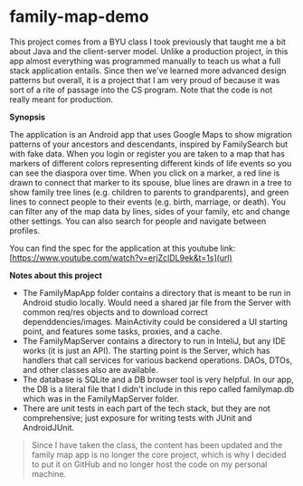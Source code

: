 # family-map-demo

This project comes from a BYU class I took previously that taught me a bit about Java and the client-server model. Unlike a production project, in this app almost everything was programmed manually to teach us what a full stack application entails. Since then we've learned more advanced design patterns but overall, it is a project that I am very proud of because it was sort of a rite of passage into the CS program. Note that the code is not really meant for production.

**Synopsis**

The application is an Android app that uses Google Maps to show migration patterns of your ancestors and descendants, inspired by FamilySearch but with fake data. When you login or register you are taken to a map that has markers of different colors representing different kinds of life events so you can see the diaspora over time. When you click on a marker, a red line is drawn to connect that marker to its spouse, blue lines are drawn in a tree to show family tree lines (e.g. children to parents to grandparents), and green lines to connect people to their events (e.g. birth, marriage, or death). You can filter any of the map data by lines, sides of your family, etc and change other settings. You can also search for people and navigate between profiles.

You can find the spec for the application at this youtube link: [https://www.youtube.com/watch?v=erjZcIDL9ek&t=1s](url)

**Notes about this project**

- The FamilyMapApp folder contains a directory that is meant to be run in Android studio locally. Would need a shared jar file from the Server with common req/res objects and to download correct dependdencies/images. MainActivity could be considered a UI starting point, and features some tasks, proxies, and a cache.
- The FamilyMapServer contains a directory to run in InteliJ, but any IDE works (it is just an API). The starting point is the Server, which has handlers that call services for various backend operations. DAOs, DTOs, and other classes also are available.
- The database is SQLite and a DB browser tool is very helpful. In our app, the DB is a literal file that I didn't include in this repo called familymap.db which was in the FamilyMapServer folder.
- There are unit tests in each part of the tech stack, but they are not comprehensive; just exposure for writing tests with JUnit and AndroidJUnit.

> Since I have taken the class, the content has been updated and the family map app is no longer the core project, which is why I decided to put it on GitHub and no longer host the code on my personal machine.

